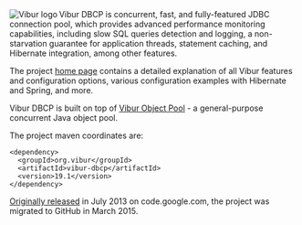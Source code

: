 <img align="left" src="http://www.vibur.org/img/vibur-130x130.png" alt="Vibur logo"> 
Vibur DBCP is concurrent, fast, and fully-featured JDBC connection pool, which provides advanced performance 
monitoring capabilities, including slow SQL queries detection and logging, a non-starvation guarantee for 
application threads, statement caching, and Hibernate integration, among other features.

The project [home page](http://www.vibur.org/) contains a detailed explanation of all Vibur features and
configuration options, various configuration examples with Hibernate and Spring, and more.

Vibur DBCP is built on top of [Vibur Object Pool](https://github.com/vibur/vibur-object-pool) - a general-purpose 
concurrent Java object pool.

The project maven coordinates are:

```
<dependency>
  <groupId>org.vibur</groupId>
  <artifactId>vibur-dbcp</artifactId>
  <version>19.1</version>
</dependency>   
```

[Originally released](https://raw.githubusercontent.com/vibur/vibur-dbcp/master/CHANGELOG) in July 2013 on 
code.google.com, the project was migrated to GitHub in March 2015.
